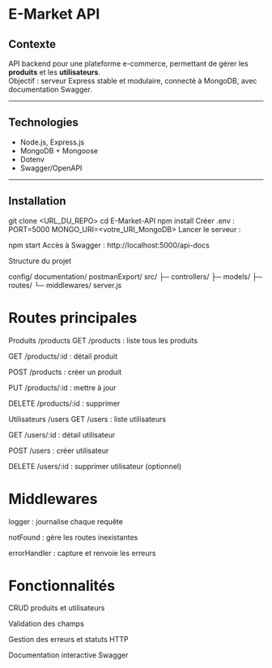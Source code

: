 # E-Market API

## Contexte
API backend pour une plateforme e-commerce, permettant de gérer les **produits** et les **utilisateurs**.  
Objectif : serveur Express stable et modulaire, connecté à MongoDB, avec documentation Swagger.

---

## Technologies
- Node.js, Express.js
- MongoDB + Mongoose
- Dotenv
- Swagger/OpenAPI

---

## Installation
git clone <URL_DU_REPO>
cd E-Market-API
npm install
Créer .env :
PORT=5000
MONGO_URI=<votre_URI_MongoDB>
Lancer le serveur :

npm start
Accès à Swagger : http://localhost:5000/api-docs

Structure du projet

config/
documentation/
postmanExport/
src/
 ├─ controllers/
 ├─ models/
 ├─ routes/
 └─ middlewares/
server.js


# Routes principales
Produits /products
GET /products : liste tous les produits

GET /products/:id : détail produit

POST /products : créer un produit

PUT /products/:id : mettre à jour

DELETE /products/:id : supprimer

Utilisateurs /users
GET /users : liste utilisateurs

GET /users/:id : détail utilisateur

POST /users : créer utilisateur

DELETE /users/:id : supprimer utilisateur (optionnel)

# Middlewares
logger : journalise chaque requête

notFound : gère les routes inexistantes

errorHandler : capture et renvoie les erreurs

# Fonctionnalités
CRUD produits et utilisateurs

Validation des champs

Gestion des erreurs et statuts HTTP

Documentation interactive Swagger